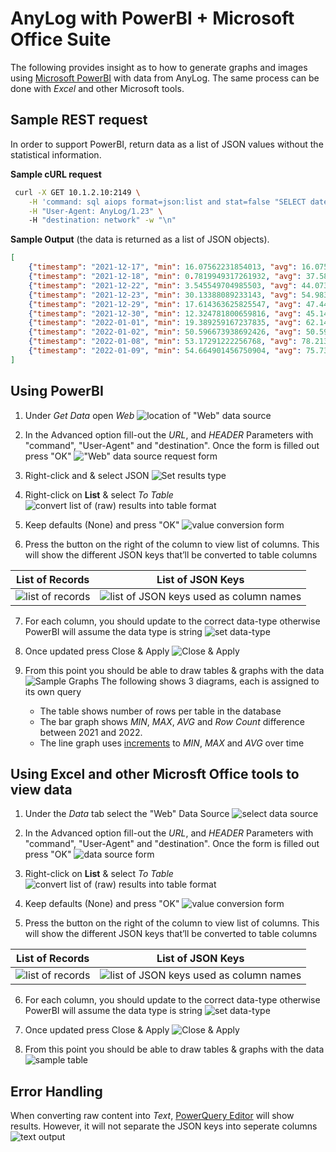 # AnyLog with PowerBI + Microsoft Office Suite 

The following provides insight as to how to generate graphs and images using [Microsoft PowerBI](https://powerbi.microsoft.com/en-us/downloads/) with data from AnyLog. 
The same process can be done with _Excel_ and other Microsoft tools. 

## Sample REST request
In order to support PowerBI, return data as a list of JSON values without the statistical information.


**Sample cURL request**
```bash
 curl -X GET 10.1.2.10:2149 \
    -H 'command: sql aiops format=json:list and stat=false "SELECT date(timestamp) as timestamp, min(value) as min, avg(value) as avg, max(value) as max FROM lic1_mv group by timestamp ORDER by timestamp limit 10"' \
    -H "User-Agent: AnyLog/1.23" \ 
    -H "destination: network" -w "\n"
```

**Sample Output** (the data is returned as a list of JSON objects).
```json
[
    {"timestamp": "2021-12-17", "min": 16.07562231854013, "avg": 16.07562231854013, "max": 16.07562231854013},
    {"timestamp": "2021-12-18", "min": 0.7819949317261932, "avg": 37.58098167042068, "max": 85.13897566679766},
    {"timestamp": "2021-12-22", "min": 3.545549704985503, "avg": 44.07391736121831, "max": 75.688516046041},
    {"timestamp": "2021-12-23", "min": 30.13388089233143, "avg": 54.983077931262265, "max": 84.77061503184196},
    {"timestamp": "2021-12-29", "min": 17.614363625825547, "avg": 47.44901351353519, "max": 79.27651061410472},
    {"timestamp": "2021-12-30", "min": 12.324781800659816, "avg": 45.14157473898287, "max": 78.54948001563031},
    {"timestamp": "2022-01-01", "min": 19.389259167237835, "avg": 62.144516285293186, "max": 98.28053568049772},
    {"timestamp": "2022-01-02", "min": 50.596673938692426, "avg": 50.596673938692426, "max": 50.596673938692426},
    {"timestamp": "2022-01-08", "min": 53.17291222256768, "avg": 78.21358089166576, "max": 93.42429844531414},
    {"timestamp": "2022-01-09", "min": 54.664901456750904, "avg": 75.73146536262269, "max": 96.79802926849446}
]
```

## Using PowerBI

1. Under _Get Data_ open _Web_
![location of "Web" data source](imgs/powerbi_img1.png)


2. In the Advanced option fill-out the _URL_, and _HEADER_ Parameters with "command", "User-Agent" and "destination".
Once the form is filled out press "OK"
!["Web" data source request form](imgs/powerbi_img2.png)


3. Right-click and & select JSON
![Set results type](imgs/powerbi_img3.png)


4. Right-click on **List** & select _To Table_
![convert list of (raw) results into table format](imgs/powerbi_img4.png)


5. Keep defaults (None) and press "OK"
![value conversion form](imgs/powerbi_img5.png)


6. Press the button on the right of the column to view list of columns. 
This will show the different JSON keys that’ll be converted to table columns

| List of Records | List of JSON Keys |
| --- | --- |
| ![list of records](imgs/powerbi_img6a.png) | ![list of JSON keys used as column names](imgs/powerbi_img6b.png) |


7. For each column, you should update to the correct data-type otherwise PowerBI will assume the data type is string
![set data-type](imgs/powerbi_img7.png)


8. Once updated press Close & Apply
![Close & Apply](imgs/powerbi_img8.png)


9. From this point you should be able to draw tables & graphs with the data
![Sample Graphs](imgs/powerbi_img9.png)
The following shows 3 diagrams, each is assigned to its own query
   * The table shows number of rows per table in the database
   * The bar graph shows _MIN_, _MAX_, _AVG_ and _Row Count_ difference between 2021 and 2022. 
   * The line graph uses [increments](queries.md#the-increment-function) to _MIN_, _MAX_ and _AVG_ over time 


## Using Excel and other Microsft Office tools to view data
1. Under the _Data_ tab select the "Web" Data Source
![select data source](imgs/excel_img1.png)

2. In the Advanced option fill-out the _URL_, and _HEADER_ Parameters with "command", "User-Agent" and "destination".
Once the form is filled out press "OK"
![data source form](imgs/excel_img2.png)

3. Right-click on **List** & select _To Table_
![convert list of (raw) results into table format](imgs/powerbi_img4.png)

4. Keep defaults (None) and press "OK"
![value conversion form](imgs/powerbi_img5.png)

5. Press the button on the right of the column to view list of columns. 
This will show the different JSON keys that’ll be converted to table columns

| List of Records | List of JSON Keys |
| --- | --- |
| ![list of records](imgs/powerbi_img6a.png) | ![list of JSON keys used as column names](imgs/powerbi_img6b.png) |

6. For each column, you should update to the correct data-type otherwise PowerBI will assume the data type is string
![set data-type](imgs/powerbi_img7.png)

7. Once updated press Close & Apply
![Close & Apply](imgs/powerbi_img8.png)

8. From this point you should be able to draw tables & graphs with the data 
![sample table](imgs/excel_img3.png) 


## Error Handling 
When converting raw content into _Text_, [PowerQuery Editor](https://docs.microsoft.com/en-us/power-query/power-query-ui)
will show results. However, it will not separate the JSON keys into seperate columns
![text output](imgs/error_img1.png)